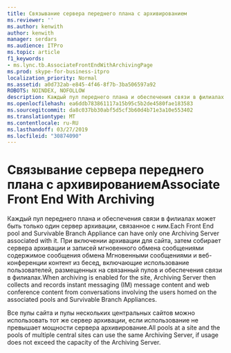 ```yaml
---
title: Связывание сервера переднего плана с архивированием
ms.reviewer: ''
ms.author: kenwith
author: kenwith
manager: serdars
ms.audience: ITPro
ms.topic: article
f1_keywords:
- ms.lync.tb.AssociateFrontEndWithArchivingPage
ms.prod: skype-for-business-itpro
localization_priority: Normal
ms.assetid: a0d732ab-e845-4f46-8f7b-3ba506597a92
ROBOTS: NOINDEX, NOFOLLOW
description: Каждый пул переднего плана и обеспечения связи в филиалах может быть только один сервер архивации, связанное с ним. При включении архивации для сайта, затем собирает сервера архивации и записей мгновенного обмена сообщениями содержимое сообщения обмена Мгновенными сообщениями и веб-конференции контент из бесед, включающие использование пользователей, размещенных на связанный пулов и обеспечения связи в филиалах.
ms.openlocfilehash: ea6ddb783861117a15b95c5b2de4580fae183583
ms.sourcegitcommit: da8c037bb30abf5d5cf3b60d4b71e3a10e553402
ms.translationtype: MT
ms.contentlocale: ru-RU
ms.lasthandoff: 03/27/2019
ms.locfileid: "30874090"
---
```

# <a name="associate-front-end-with-archiving"></a><span data-ttu-id="82ebe-104">Связывание сервера переднего плана с архивированием</span><span class="sxs-lookup"><span data-stu-id="82ebe-104">Associate Front End With Archiving</span></span>
 
<span data-ttu-id="82ebe-105">Каждый пул переднего плана и обеспечения связи в филиалах может быть только один сервер архивации, связанное с ним.</span><span class="sxs-lookup"><span data-stu-id="82ebe-105">Each Front End pool and Survivable Branch Appliance can have only one Archiving Server associated with it.</span></span> <span data-ttu-id="82ebe-106">При включении архивации для сайта, затем собирает сервера архивации и записей мгновенного обмена сообщениями содержимое сообщения обмена Мгновенными сообщениями и веб-конференции контент из бесед, включающие использование пользователей, размещенных на связанный пулов и обеспечения связи в филиалах.</span><span class="sxs-lookup"><span data-stu-id="82ebe-106">When archiving is enabled for the site, Archiving Server then collects and records instant messaging (IM) message content and web conference content from conversations involving the users homed on the associated pools and Survivable Branch Appliances.</span></span> 
  
<span data-ttu-id="82ebe-107">Все пулы сайта и пулы нескольких центральных сайтов можно использовать тот же сервер архивации, если использование не превышает мощности сервера архивирование.</span><span class="sxs-lookup"><span data-stu-id="82ebe-107">All pools at a site and the pools of multiple central sites can use the same Archiving Server, if usage does not exceed the capacity of the Archiving Server.</span></span> 
  

